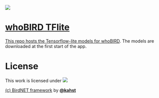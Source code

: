 <a href="https://creativecommons.org/licenses/by-nc-sa/4.0/"><img src="https://img.shields.io/badge/License-CC%20BY--NC--SA%204.0-lightgrey.svg">

# whoBIRD TFlite

This repo hosts the Tensorflow-lite models for [whoBIRD](https://github.com/woheller69/whoBIRD).
The models are downloaded at the first start of the app.

# License
This work is licensed under <a href="https://creativecommons.org/licenses/by-nc-sa/4.0/"><img src="https://img.shields.io/badge/License-CC%20BY--NC--SA%204.0-lightgrey.svg">

(c) [BirdNET framework](https://github.com/kahst/BirdNET-Lite) by [**@kahst**](https://github.com/kahst)
